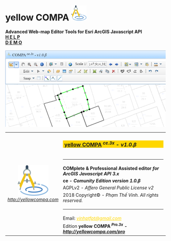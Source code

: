 # yellow COMPA <img src="src/vh/awt/css/logo48.png"/>
<b>Advanced Web-map Editor Tools for Esri ArcGIS Javascript API</b><br />
<a href="http://qldd.matmagoc.com:9000/compa/help.html" target="_blank"><b>H E L P</b></a><br/>
<a href="http://qldd.matmagoc.com:9000/compa" target="_blank"><b>D E M O</b><br/><br/><img src='src/images/screen0.png'/></a><br/>
<table>
<tr><td rowspan="9" align="center"><a href="http://yellowcompa.com" target="_blank"><img src="src/vh/awt/css/logo96.png"/><br/><i>http://yellowcompa.com</i></a></td><td><h3 style="background-color:gold">&nbsp;<a href="http://yellowcompa.com/ce" target="_blank">yellow COMPA</a><i><sup> ce.3x</sup> - v1.0.β</i></h3></td></tr>
<tr><td><hr/></td></tr>
<tr><td><b>COMplete & Professional Assisted editor<i> for ArcGIS Javascript API 3.x</i></b></td></tr>
<tr><td><b>ce - <i>Comunity Edition version 1.0.β</i></b></td></tr>
<tr><td>AGPLv2 - <i> Affero General Public License v2</i></td></tr>
<tr><td>2018 Copyright© - <i>Phạm Thế Vinh. All rights reserved.</i></td></tr>
<tr><td><hr/></td></tr>
<tr><td>Email: <i><a style="color:gold" href="mailto:vinhptfpt@gmail.com" target="_blank">vinhptfpt@gmail.com</i></td></tr>
<tr><td>Edition <b>yellow COMPA<i><sup> Pro.3x</sup> - <a href="http://yellowcompa.com/pro" target="_blank">http://yellowcompa.com/pro</a></i></b></td></tr>
</table>
